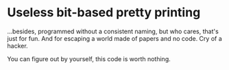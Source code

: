 Useless bit-based pretty printing
=================================

...besides, programmed without a consistent naming, but who cares, that's
just for fun. And for escaping a world made of papers and no code. Cry of
a hacker.

You can figure out by yourself, this code is worth nothing.
